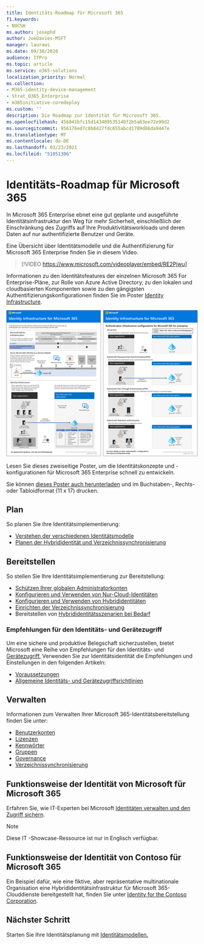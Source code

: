 ```yaml
---
title: Identitäts-Roadmap für Microsoft 365
f1.keywords:
- NOCSH
ms.author: josephd
author: JoeDavies-MSFT
manager: laurawi
ms.date: 09/30/2020
audience: ITPro
ms.topic: article
ms.service: o365-solutions
localization_priority: Normal
ms.collection:
- M365-identity-device-management
- Strat_O365_Enterprise
- m365initiative-coredeploy
ms.custom: ''
description: Die Roadmap zur Identität für Microsoft 365.
ms.openlocfilehash: 456841bfc15d143409535140f2b5a63ee72e99d2
ms.sourcegitcommit: 956176ed7c8b8427fdc655abcd1709d86da9447e
ms.translationtype: MT
ms.contentlocale: de-DE
ms.lasthandoff: 03/23/2021
ms.locfileid: "51051306"
---
```

# <a name="identity-roadmap-for-microsoft-365"></a>Identitäts-Roadmap für Microsoft 365

In Microsoft 365 Enterprise ebnet eine gut geplante und ausgeführte Identitätsinfrastruktur den Weg für mehr Sicherheit, einschließlich der Einschränkung des Zugriffs auf Ihre Produktivitätsworkloads und deren Daten auf nur authentifizierte Benutzer und Geräte.

Eine Übersicht über Identitätsmodelle und die Authentifizierung für Microsoft 365 Enterprise finden Sie in diesem Video.

<p> </p>

> [!VIDEO https://www.microsoft.com/videoplayer/embed/RE2Pjwu]

Informationen zu den Identitätsfeatures der einzelnen Microsoft 365 For Enterprise-Pläne, zur Rolle von Azure Active Directory, zu den lokalen und cloudbasierten Komponenten sowie zu den gängigsten Authentifizierungskonfigurationen finden Sie im Poster [Identity Infrastructure](../downloads/m365e-identity-infra.pdf).

[![Poster zur Identitätsinfrastruktur](../downloads/m365e-identity-infra.png)](../downloads/m365e-identity-infra.pdf)

Lesen Sie dieses zweiseitige Poster, um die Identitätskonzepte und -konfigurationen für Microsoft 365 Enterprise schnell zu entwickeln.

Sie können [dieses Poster auch herunterladen](https://github.com/MicrosoftDocs/microsoft-365-docs/raw/public/microsoft-365/downloads/m365e-identity-infra.pdf) und im Buchstaben-, Rechts- oder Tabloidformat (11 x 17) drucken.

## <a name="plan"></a>Plan

So planen Sie ihre Identitätsimplementierung:

- [Verstehen der verschiedenen Identitätsmodelle](about-microsoft-365-identity.md)
- [Planen der Hybrididentität und Verzeichnissynchronisierung](plan-for-directory-synchronization.md)

## <a name="deploy"></a>Bereitstellen

So stellen Sie Ihre Identitätsimplementierung zur Bereitstellung:

- [Schützen Ihrer globalen Administratorkonten](protect-your-global-administrator-accounts.md)
- [Konfigurieren und Verwenden von Nur-Cloud-Identitäten](cloud-only-identities.md)
- [Konfigurieren und Verwenden von Hybrididentitäten](prepare-for-directory-synchronization.md)
- [Einrichten der Verzeichnissynchronisierung](set-up-directory-synchronization.md)
- Bereitstellen von [Hybrididentitätsszenarien bei Bedarf](hybrid-solutions.md)

### <a name="identity-and-device-access-recommendations"></a>Empfehlungen für den Identitäts- und Gerätezugriff

Um eine sichere und produktive Belegschaft sicherzustellen, bietet Microsoft eine Reihe von Empfehlungen für den Identitäts- und [Gerätezugriff.](../security/defender-365-security/microsoft-365-policies-configurations.md) Verwenden Sie zur Identitätsidentität die Empfehlungen und Einstellungen in den folgenden Artikeln:

- [Voraussetzungen](../security/defender-365-security/identity-access-prerequisites.md)
- [Allgemeine Identitäts- und Gerätezugriffsrichtlinien](../security/defender-365-security/identity-access-policies.md)

## <a name="manage"></a>Verwalten

Informationen zum Verwalten Ihrer Microsoft 365-Identitätsbereitstellung finden Sie unter:

- [Benutzerkonten](manage-microsoft-365-accounts.md)
- [Lizenzen](assign-licenses-to-user-accounts.md)
- [Kennwörter](manage-microsoft-365-passwords.md)
- [Gruppen](manage-microsoft-365-groups.md)
- [Governance](manage-microsoft-365-identity-governance.md)
- [Verzeichnissynchronisierung](view-directory-synchronization-status.md)

## <a name="how-microsoft-does-identity-for-microsoft-365"></a>Funktionsweise der Identität von Microsoft für Microsoft 365

Erfahren Sie, wie IT-Experten bei Microsoft [Identitäten verwalten und den Zugriff sichern](https://www.microsoft.com/en-us/itshowcase/managing-user-identities-and-secure-access-at-microsoft).

>[!Note]
>Diese IT -Showcase-Ressource ist nur in Englisch verfügbar.
>

## <a name="how-contoso-did-identity-for-microsoft-365"></a>Funktionsweise der Identität von Contoso für Microsoft 365

Ein Beispiel dafür, wie eine fiktive, aber repräsentative multinationale Organisation eine Hybrididentitätsinfrastruktur für Microsoft 365-Clouddienste bereitgestellt hat, finden Sie unter [Identity for the Contoso Corporation](contoso-identity.md).

## <a name="next-step"></a>Nächster Schritt

Starten Sie Ihre Identitätsplanung mit [Identitätsmodellen.](about-microsoft-365-identity.md)
